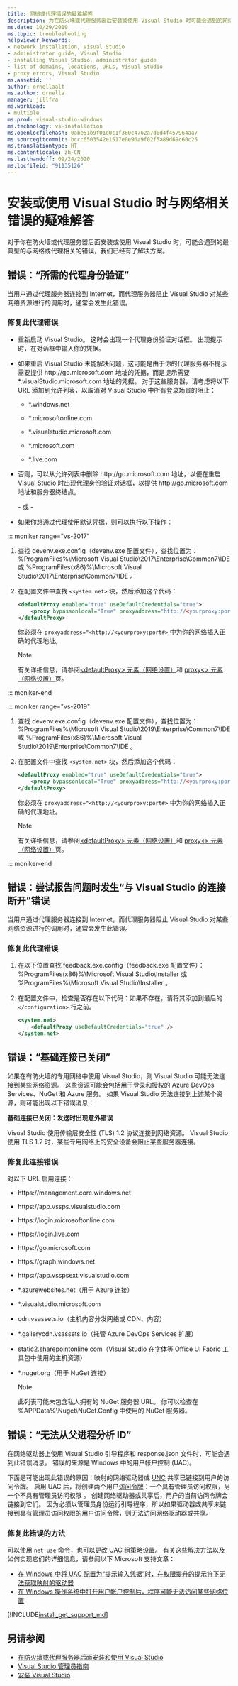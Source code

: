 ```yaml
---
title: 网络或代理错误的疑难解答
description: 为在防火墙或代理服务器后安装或使用 Visual Studio 时可能会遇到的网络或代理相关错误查找解决方案。
ms.date: 10/29/2019
ms.topic: troubleshooting
helpviewer_keywords:
- network installation, Visual Studio
- administrator guide, Visual Studio
- installing Visual Studio, administrator guide
- list of domains, locations, URLs, Visual Studio
- proxy errors, Visual Studio
ms.assetid: ''
author: ornellaalt
ms.author: ornella
manager: jillfra
ms.workload:
- multiple
ms.prod: visual-studio-windows
ms.technology: vs-installation
ms.openlocfilehash: 0abe51b9f01d0c1f380c4762a7d0d4f457964aa7
ms.sourcegitcommit: bccc6503542e1517e0e96a9f02f5a89d69c60c25
ms.translationtype: HT
ms.contentlocale: zh-CN
ms.lasthandoff: 09/24/2020
ms.locfileid: "91135126"
---
```

# <a name="troubleshoot-network-related-errors-when-you-install-or-use-visual-studio"></a>安装或使用 Visual Studio 时与网络相关错误的疑难解答

对于你在防火墙或代理服务器后面安装或使用 Visual Studio 时，可能会遇到的最典型的与网络或代理相关的错误，我们已经有了解决方案。

## <a name="error-proxy-authorization-required"></a>错误：“所需的代理身份验证”

当用户通过代理服务器连接到 Internet，而代理服务器阻止 Visual Studio 对某些网络资源进行的调用时，通常会发生此错误。

### <a name="to-fix-this-proxy-error"></a>修复此代理错误

- 重新启动 Visual Studio。 这时会出现一个代理身份验证对话框。 出现提示时，在对话框中输入你的凭据。

- 如果重启 Visual Studio 未能解决问题，这可能是由于你的代理服务器不提示需要提供 http:&#47;&#47;go.microsoft.com 地址的凭据，而是提示需要 &#42;.visualStudio.microsoft.com 地址的凭据。 对于这些服务器，请考虑将以下 URL 添加到允许列表，以取消对 Visual Studio 中所有登录场景的阻止：

  - &#42;.windows.net

  - &#42;.microsoftonline.com

  - &#42;.visualstudio.microsoft.com

  - &#42;.microsoft.com

  - &#42;.live.com

- 否则，可以从允许列表中删除 http:&#47;&#47;go.microsoft.com 地址，以便在重启 Visual Studio 时出现代理身份验证对话框，以提供 http:&#47;&#47;go.microsoft.com 地址和服务器终结点。

  \- 或 -

- 如果你想通过代理使用默认凭据，则可以执行以下操作：

::: moniker range="vs-2017"

  1. 查找 devenv.exe.config（devenv.exe 配置文件），查找位置为：%ProgramFiles%\Microsoft Visual Studio\2017\Enterprise\Common7\IDE 或 %ProgramFiles(x86)%\Microsoft Visual Studio\2017\Enterprise\Common7\IDE    。

  2. 在配置文件中查找 `<system.net>` 块，然后添加这个代码：

      ```xml
      <defaultProxy enabled="true" useDefaultCredentials="true">
          <proxy bypassonlocal="True" proxyaddress="http://<yourproxy:port#>"/>
      </defaultProxy>
      ```

      你必须在 `proxyaddress="<http://<yourproxy:port#>` 中为你的网络插入正确的代理地址。

     > [!NOTE]
     > 有关详细信息，请参阅[&lt;defaultProxy&gt; 元素（网络设置）](/dotnet/framework/configure-apps/file-schema/network/defaultproxy-element-network-settings/)和 [proxy&lt;&gt; 元素（网络设置）](/dotnet/framework/configure-apps/file-schema/network/proxy-element-network-settings)页。

::: moniker-end

::: moniker range="vs-2019"

  1. 查找 devenv.exe.config（devenv.exe 配置文件），查找位置为：%ProgramFiles%\Microsoft Visual Studio\2019\Enterprise\Common7\IDE 或 %ProgramFiles(x86)%\Microsoft Visual Studio\2019\Enterprise\Common7\IDE    。

  2. 在配置文件中查找 `<system.net>` 块，然后添加这个代码：

      ```xml
      <defaultProxy enabled="true" useDefaultCredentials="true">
          <proxy bypassonlocal="True" proxyaddress="http://<yourproxy:port#>"/>
      </defaultProxy>
      ```

      你必须在 `proxyaddress="<http://<yourproxy:port#>` 中为你的网络插入正确的代理地址。

     > [!NOTE]
     > 有关详细信息，请参阅[&lt;defaultProxy&gt; 元素（网络设置）](/dotnet/framework/configure-apps/file-schema/network/defaultproxy-element-network-settings/)和 [proxy&lt;&gt; 元素（网络设置）](/dotnet/framework/configure-apps/file-schema/network/proxy-element-network-settings)页。

::: moniker-end

## <a name="error-disconnected-from-visual-studio-when-attempting-to-report-a-problem"></a>错误：尝试报告问题时发生“与 Visual Studio 的连接断开”错误

当用户通过代理服务器连接到 Internet，而代理服务器阻止 Visual Studio 对某些网络资源进行的调用时，通常会发生此错误。

### <a name="to-fix-this-proxy-error"></a>修复此代理错误

1. 在以下位置查找 feedback.exe.config（feedback.exe 配置文件）：%ProgramFiles(x86)%\Microsoft Visual Studio\Installer 或 %ProgramFiles%\Microsoft Visual Studio\Installer  。

2. 在配置文件中，检查是否存在以下代码：如果不存在，请将其添加到最后的 `</configuration>` 行之前。

   ```xml
   <system.net>
       <defaultProxy useDefaultCredentials="true" />
   </system.net>
   ```

## <a name="error-the-underlying-connection-was-closed"></a>错误：“基础连接已关闭”

如果在有防火墙的专用网络中使用 Visual Studio，则 Visual Studio 可能无法连接到某些网络资源。 这些资源可能会包括用于登录和授权的 Azure DevOps Services、NuGet 和 Azure 服务。 如果 Visual Studio 无法连接到上述某个资源，则可能出现以下错误消息：

  **基础连接已关闭：发送时出现意外错误**

Visual Studio 使用传输层安全性 (TLS) 1.2 协议连接到网络资源。 Visual Studio 使用 TLS 1.2 时，某些专用网络上的安全设备会阻止某些服务器连接。

### <a name="to-fix-this-connection-error"></a>修复此连接错误

对以下 URL 启用连接：

- https:&#47;&#47;management.core.windows.net

- https:&#47;&#47;app.vssps.visualstudio.com

- https:&#47;&#47;login.microsoftonline.com

- https:&#47;&#47;login.live.com

- https:&#47;&#47;go.microsoft.com

- https:&#47;&#47;graph.windows.net

- https:&#47;&#47;app.vsspsext.visualstudio.com

- &#42;.azurewebsites.net（用于 Azure 连接）

- &#42;.visualstudio.microsoft.com

- cdn.vsassets.io（主机内容分发网络或 CDN、内容）

- &#42;.gallerycdn.vsassets.io（托管 Azure DevOps Services 扩展）

- static2.sharepointonline.com（Visual Studio 在字体等 Office UI Fabric 工具包中使用的主机资源）

- &#42;.nuget.org（用于 NuGet 连接）

  > [!NOTE]
  > 此列表可能未包含私人拥有的 NuGet 服务器 URL。 你可以检查在 %APPData%\Nuget\NuGet.Config 中使用的 NuGet 服务器。

## <a name="error-failed-to-parse-id-from-parent-process"></a>错误：“无法从父进程分析 ID”

在网络驱动器上使用 Visual Studio 引导程序和 response.json 文件时，可能会遇到此错误消息。 错误的来源是 Windows 中的用户帐户控制 (UAC)。

下面是可能出现此错误的原因：映射的网络驱动器或 [UNC](/dotnet/standard/io/file-path-formats#unc-paths) 共享已链接到用户的访问令牌。 启用 UAC 后，将创建两个用户[访问令牌](/windows/win32/secauthz/access-tokens)：一个具有管理员访问权限，另一个不具有管理员访问权限 。 创建网络驱动器或共享后，用户的当前访问令牌会链接到它们。 因为必须以管理员身份运行引导程序，所以如果驱动器或共享未链接到具有管理员访问权限的用户访问令牌，则无法访问网络驱动器或共享。

### <a name="to-fix-this-error"></a>修复此错误的方法

可以使用 `net use` 命令，也可以更改 UAC 组策略设置。 有关这些解决方法以及如何实现它们的详细信息，请参阅以下 Microsoft 支持文章：

* [在 Windows 中将 UAC 配置为“提示输入凭据”时，在权限提升的提示符下无法获取映射的驱动器](https://support.microsoft.com/help/3035277/mapped-drives-are-not-available-from-an-elevated-prompt-when-uac-is-co)
* [在 Windows 操作系统中打开用户帐户控制后，程序可能无法访问某些网络位置](https://support.microsoft.com/en-us/help/937624/programs-may-be-unable-to-access-some-network-locations-after-you-turn)

[!INCLUDE[install_get_support_md](includes/install_get_support_md.md)]

## <a name="see-also"></a>另请参阅

* [在防火墙或代理服务器后面安装和使用 Visual Studio](install-and-use-visual-studio-behind-a-firewall-or-proxy-server.md)
* [Visual Studio 管理员指南](visual-studio-administrator-guide.md)
* [安装 Visual Studio](install-visual-studio.md)
